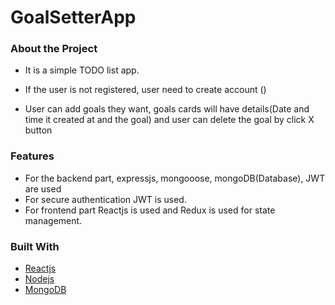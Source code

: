 # GoalSetterApp

### About the Project
* It is a simple TODO list app.
* If the user is not registered, user need to create account 
()

* User can add goals they want, goals cards will have details(Date and time it created at and the goal) and user can delete the goal by click X button


### Features
* For the backend part, expressjs, mongooose, mongoDB(Database), JWT are used
* For secure authentication JWT is used.
* For frontend part Reactjs is used and Redux is used for state management.


### Built With
* [Reactjs](https://reactjs.org/)
* [Nodejs](https://nodejs.org/en/)
* [MongoDB](https://www.mongodb.com)
